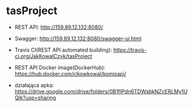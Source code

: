 # tasProject

  - REST API: http://159.89.12.132:8080/
  
  - Swagger: http://159.89.12.132:8080/swagger-ui.html
  
  - Travis CI(REST API automated building): https://travis-ci.org/JakKowalCzyk/tasProject
  
  - REST API Docker image(DockerHub): https://hub.docker.com/r/kowkowal/komisapi/

  - działająca apka: https://drive.google.com/drive/folders/0B1fIPdn6TDWsbkNZcERLMy1UQlk?usp=sharing
